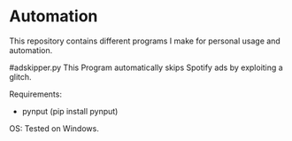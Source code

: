# Automation
This repository contains different programs I make for personal usage and automation.

#adskipper.py
This Program automatically skips Spotify ads by exploiting a glitch.

Requirements:
 - pynput (pip install pynput)

OS: Tested on Windows.
